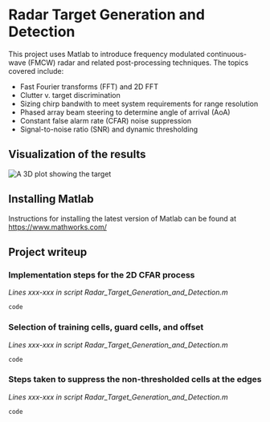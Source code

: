 # Radar Target Generation and Detection

This project uses Matlab to introduce frequency modulated continuous-wave (FMCW) radar and related post-processing techniques. The topics covered include:
- Fast Fourier transforms (FFT) and 2D FFT
- Clutter v. target discrimination
- Sizing chirp bandwith to meet system requirements for range resolution
- Phased array beam steering to determine angle of arrival (AoA)
- Constant false alarm rate (CFAR) noise suppression
- Signal-to-noise ratio (SNR) and dynamic thresholding

## Visualization of the results

![A 3D plot showing the target](results/2D_CFAR.png)

## Installing Matlab
Instructions for installing the latest version of Matlab can be found at https://www.mathworks.com/

## Project writeup

### Implementation steps for the 2D CFAR process
_Lines xxx-xxx in script Radar_Target_Generation_and_Detection.m_
```
code
```

### Selection of training cells, guard cells, and offset
_Lines xxx-xxx in script Radar_Target_Generation_and_Detection.m_
```
code
```

### Steps taken to suppress the non-thresholded cells at the edges
_Lines xxx-xxx in script Radar_Target_Generation_and_Detection.m_
```
code
```
